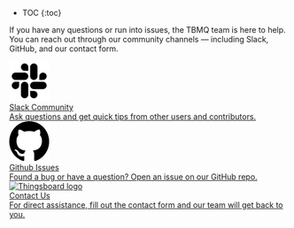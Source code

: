 * TOC
{:toc}

If you have any questions or run into issues, the TBMQ team is here to help. You can reach out through our community channels — including Slack, GitHub, and our contact form.

<div class="doc-features row mt-4">
    <div class="col-12 col-sm-6 col-lg col-xxl-6 col-4xl mb-4">
        <a class="feature-card" href="https://join.slack.com/t/tbmq/shared_invite/zt-31kk3315e-5jtPw8YAKskq1KkUqTrTyQ">
            <img class="feature-logo" src="/images/mqtt-broker/slack-logo.svg" alt="Slack logo">
            <div class="feature-title">Slack Community</div>
            <div class="feature-text">
                Ask questions and get quick tips from other users and contributors.
            </div>
        </a>
    </div>
    <div class="col-12 col-sm-6 col-lg col-xxl-6 col-4xl mb-4">
        <a class="feature-card" href="https://github.com/thingsboard/tbmq/issues?q=is%3Aissue">
            <img class="feature-logo" src="/images/mqtt-broker/github-logo.svg" alt="Github logo">
            <div class="feature-title">Github Issues</div>
            <div class="feature-text">
                Found a bug or have a question? Open an issue on our GitHub repo.
            </div>
        </a>
    </div>
    <div class="col-12 col-sm-6 col-lg col-xxl-6 col-4xl mb-4">
        <a class="feature-card" href="/docs/contact-us/">
            <img class="feature-logo" src="/images/feature-logo/thingsboard-logo.svg" alt="Thingsboard logo">
            <div class="feature-title">Contact Us</div>
            <div class="feature-text">
                For direct assistance, fill out the contact form and our team will get back to you.
            </div>
        </a>
    </div>
</div>